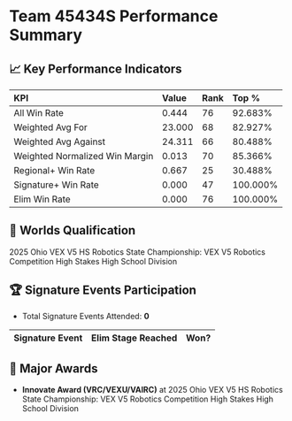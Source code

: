 # Team 45434S Performance Summary

## 📈 Key Performance Indicators
| KPI | Value | Rank | Top % |
|:---|:-----|:----|:------|
| All Win Rate | 0.444 | 76 | 92.683% |
| Weighted Avg For | 23.000 | 68 | 82.927% |
| Weighted Avg Against | 24.311 | 66 | 80.488% |
| Weighted Normalized Win Margin | 0.013 | 70 | 85.366% |
| Regional+ Win Rate | 0.667 | 25 | 30.488% |
| Signature+ Win Rate | 0.000 | 47 | 100.000% |
| Elim Win Rate | 0.000 | 76 | 100.000% |


## 🎯 Worlds Qualification
2025 Ohio VEX V5 HS Robotics State Championship: VEX V5 Robotics Competition High Stakes High School Division

## 🏆 Signature Events Participation
- Total Signature Events Attended: **0**

| Signature Event | Elim Stage Reached | Won? |
|:----------------|:-------------------|:----|


## 🥇 Major Awards
- **Innovate Award (VRC/VEXU/VAIRC)** at 2025 Ohio VEX V5 HS Robotics State Championship: VEX V5 Robotics Competition High Stakes High School Division

